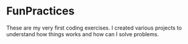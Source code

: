# FunPractices
These are my very first coding exercises.
I created various projects to understand how things works and how can I solve problems.

